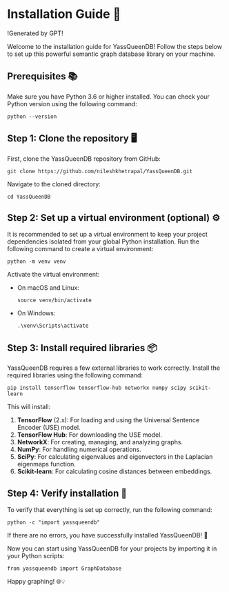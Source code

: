 # Installation Guide 🚀

!Generated by GPT!

Welcome to the installation guide for YassQueenDB! Follow the steps below to set up this powerful semantic graph database library on your machine.

## Prerequisites 📚

Make sure you have Python 3.6 or higher installed. You can check your Python version using the following command:

`python --version`

## Step 1: Clone the repository 🖥️

First, clone the YassQueenDB repository from GitHub:

`git clone https://github.com/nileshkhetrapal/YassQueenDB.git`

Navigate to the cloned directory:

`cd YassQueenDB`

## Step 2: Set up a virtual environment (optional) ⚙️

It is recommended to set up a virtual environment to keep your project dependencies isolated from your global Python installation. Run the following command to create a virtual environment:

`python -m venv venv`

Activate the virtual environment:

* On macOS and Linux:
  
  `source venv/bin/activate`
  
* On Windows:
  
  `.\venv\Scripts\activate`
  

## Step 3: Install required libraries 📦

YassQueenDB requires a few external libraries to work correctly. Install the required libraries using the following command:

`pip install tensorflow tensorflow-hub networkx numpy scipy scikit-learn`

This will install:

1. **TensorFlow** (2.x): For loading and using the Universal Sentence Encoder (USE) model.
2. **TensorFlow Hub**: For downloading the USE model.
3. **NetworkX**: For creating, managing, and analyzing graphs.
4. **NumPy**: For handling numerical operations.
5. **SciPy**: For calculating eigenvalues and eigenvectors in the Laplacian eigenmaps function.
6. **Scikit-learn**: For calculating cosine distances between embeddings.

## Step 4: Verify installation 🧪

To verify that everything is set up correctly, run the following command:

`python -c "import yassqueendb"`

If there are no errors, you have successfully installed YassQueenDB! 🎉

Now you can start using YassQueenDB for your projects by importing it in your Python scripts:

`from yassqueendb import GraphDatabase`

Happy graphing! 🌐💡
